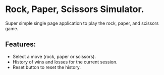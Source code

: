 # Rock, Paper, Scissors Simulator.

Super simple single page application to play the rock, paper, and scissors game.

## Features:

- Select a move (rock, paper or scissors).
- History of wins and losses for the current session.
- Reset button to reset the history.
